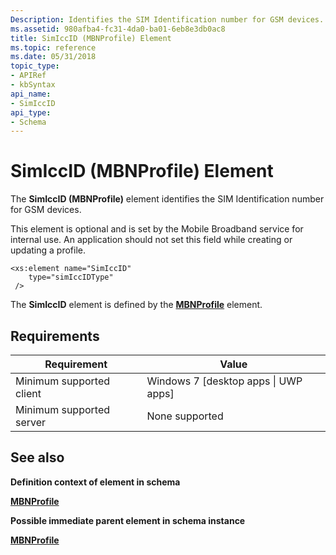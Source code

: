 ```yaml
---
Description: Identifies the SIM Identification number for GSM devices.
ms.assetid: 980afba4-fc31-4da0-ba01-6eb8e3db0ac8
title: SimIccID (MBNProfile) Element
ms.topic: reference
ms.date: 05/31/2018
topic_type: 
- APIRef
- kbSyntax
api_name: 
- SimIccID
api_type: 
- Schema
---
```


# SimIccID (MBNProfile) Element

The **SimIccID (MBNProfile)** element identifies the SIM Identification number for GSM devices.

This element is optional and is set by the Mobile Broadband service for internal use. An application should not set this field while creating or updating a profile.

``` syntax
<xs:element name="SimIccID"
    type="simIccIDType"
 />
```

The **SimIccID** element is defined by the [**MBNProfile**](schema-mbnprofile-element.md) element.

## Requirements



| Requirement | Value |
|-------------------------------------|---------------------------------------------------|
| Minimum supported client<br/> | Windows 7 \[desktop apps \| UWP apps\]<br/> |
| Minimum supported server<br/> | None supported<br/>                         |



## See also

<dl> <dt>

**Definition context of element in schema**
</dt> <dt>

[**MBNProfile**](schema-mbnprofile-element.md)
</dt> <dt>

**Possible immediate parent element in schema instance**
</dt> <dt>

[**MBNProfile**](schema-mbnprofile-element.md)
</dt> </dl>

 

 





